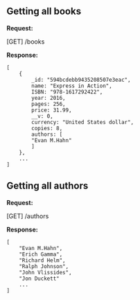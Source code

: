 ## Getting all books

**Request:**

[GET] /books

**Response:**

```
[
    {
        _id: "594bcdebb9435208507e3eac",
        name: "Express in Action",
        ISBN: "978-1617292422",
        year: 2016,
        pages: 256,
        price: 31.99,
        __v: 0,
        currency: "United States dollar",
        copies: 8,
        authors: [
        "Evan M.Hahn"
        ]
    },
    ...
]
```

## Getting all authors

**Request:**

[GET] /authors

**Response:**

```
[
    "Evan M.Hahn",
    "Erich Gamma",
    "Richard Helm",
    "Ralph Johnson",
    "John Vlissides",
    "Jon Duckett"
    ...
]
```